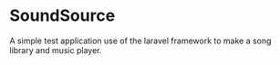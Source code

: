 # SoundSource
 A simple test application use of the laravel framework to make a song library and music player.
